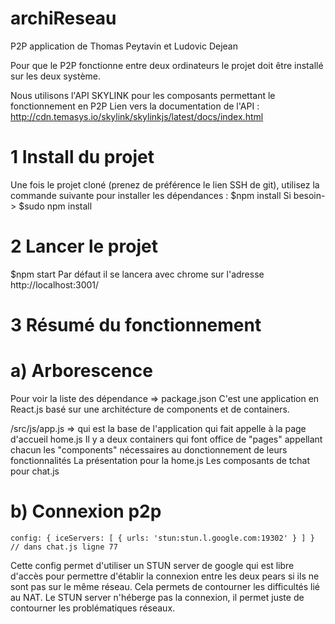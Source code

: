 # archiReseau
P2P application de Thomas Peytavin et Ludovic Dejean

Pour que le P2P fonctionne entre deux ordinateurs le projet doit être installé sur les deux système.

Nous utilisons l'API SKYLINK pour les composants permettant le fonctionnement en P2P
Lien vers la documentation de l'API : http://cdn.temasys.io/skylink/skylinkjs/latest/docs/index.html

# 1 Install du projet
Une fois le projet cloné (prenez de préférence le lien SSH de git), utilisez la commande suivante pour installer les dépendances :
$npm install     Si besoin-> $sudo npm install

# 2 Lancer le projet
$npm start
Par défaut il se lancera avec chrome sur l'adresse http://localhost:3001/

# 3 Résumé du fonctionnement
# a) Arborescence
Pour voir la liste des dépendance => package.json
C'est une application en React.js basé sur une architécture de components et de containers.

/src/js/app.js => qui est la base de l'application qui fait appelle à la page d'accueil home.js
Il y a deux containers qui font office de "pages" appellant chacun les "components" nécessaires au donctionnement de leurs fonctionnalités
La présentation pour la home.js
Les composants de tchat pour chat.js

# b) Connexion p2p
    config: { iceServers: [ { urls: 'stun:stun.l.google.com:19302' } ] } // dans chat.js ligne 77

Cette config permet d'utiliser un STUN server de google qui est libre d'accès pour permettre d'établir la connexion entre les deux pears si ils ne sont pas sur le même réseau. Cela permets de contourner les difficultés lié au NAT.
Le STUN server n'héberge pas la connexion, il permet juste de contourner les problématiques réseaux.
